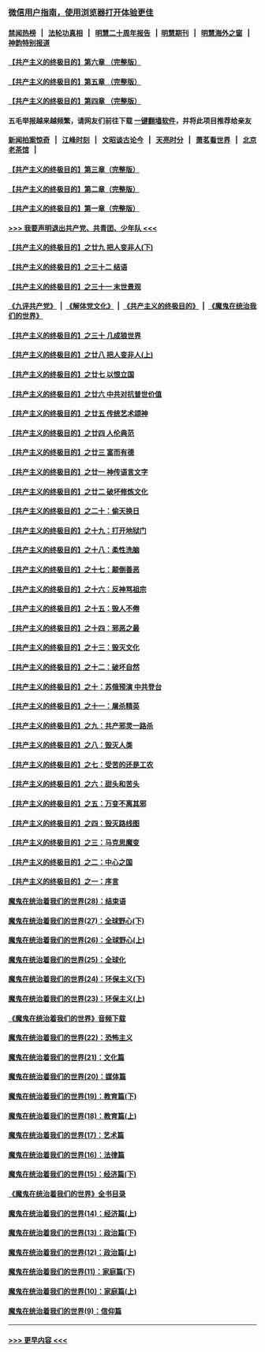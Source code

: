 ### [微信用户指南，使用浏览器打开体验更佳](https://github.com/gfw-breaker/banned-news1/blob/master/indexes/wechat-guide.md?t=0)
#### [禁闻热榜](热点新闻.md?t=0)  &nbsp;&nbsp;|&nbsp;&nbsp; [法轮功真相](https://github.com/gfw-breaker/truth/blob/master/README.md?t=0) &nbsp;&nbsp;|&nbsp;&nbsp; [明慧二十周年报告](https://github.com/gfw-breaker/mh-reports/blob/master/README.md?t=0) &nbsp;&nbsp;|&nbsp;&nbsp;[明慧期刊](https://github.com/gfw-breaker/mh-qikan) &nbsp;&nbsp;|&nbsp;&nbsp; [明慧海外之窗](https://github.com/gfw-breaker/mh-news/blob/master/README.md?t=0) &nbsp;&nbsp;|&nbsp;&nbsp; [神韵特别报道](https://github.com/gfw-breaker/mh-news/blob/master/shenyun.md?t=0)
#### [【共产主义的终极目的】第六章 （完整版）](../pages/nsc422/n11428913.md?t=02160455) 
#### [【共产主义的终极目的】第五章 （完整版）](../pages/nsc422/n11428912.md?t=02160455) 
#### [【共产主义的终极目的】第四章 （完整版）](../pages/nsc422/n11428907.md?t=02160455) 
#### 五毛举报越来越频繁，请网友们前往下载 [一键翻墙软件](https://github.com/gfw-breaker/ssr-accounts)，并将此项目推荐给亲友
#### [新闻拍案惊奇](https://github.com/gfw-breaker/banned-news1/blob/master/pages/link4.md) &nbsp;&nbsp;|&nbsp;&nbsp; [江峰时刻](https://github.com/gfw-breaker/banned-news1/blob/master/pages/link4.md) &nbsp;&nbsp;|&nbsp;&nbsp; [文昭谈古论今](https://github.com/gfw-breaker/banned-news1/blob/master/pages/link4.md) &nbsp;&nbsp;|&nbsp;&nbsp; [天亮时分](https://github.com/gfw-breaker/banned-news1/blob/master/pages/link4.md) &nbsp;&nbsp;|&nbsp;&nbsp; [萧茗看世界](https://github.com/gfw-breaker/banned-news1/blob/master/pages/link4.md) &nbsp;&nbsp;|&nbsp;&nbsp; [北京老茶馆](https://github.com/gfw-breaker/banned-news1/blob/master/pages/link4.md) &nbsp;&nbsp;|&nbsp;&nbsp; 
#### [【共产主义的终极目的】第三章（完整版）](../pages/nsc422/n11428848.md?t=02160455) 
#### [【共产主义的终极目的】第二章（完整版）](../pages/nsc422/n11428831.md?t=02160455) 
#### [【共产主义的终极目的】第一章（完整版）](../pages/nsc422/n11417651.md?t=02160455) 
#### [>>> 我要声明退出共产党、共青团、少年队 <<<](https://github.com/begood0513/goodnews/blob/master/quit/letter.md) 
#### [【共产主义的终极目的】之廿九 把人变非人(下)](../pages/nsc422/n11344140.md?t=02160455) 
#### [【共产主义的终极目的】之三十二 结语](../pages/nsc422/n11360535.md?t=02160455) 
#### [【共产主义的终极目的】之三十一 末世景观](../pages/nsc422/n11351129.md?t=02160455) 
#### [《九评共产党》](https://github.com/begood0513/9ping.md/blob/master/README.md) &nbsp;|&nbsp; [《解体党文化》](../../../../jtdwh.md/blob/master/README.md)  &nbsp;|&nbsp; [《共产主义的终极目的》](../../../../gczydzjmd.md/blob/master/README.md) &nbsp;|&nbsp; [《魔鬼在统治我们的世界》](../../../../mgztzwmdsj.md/blob/master/README.md) 
#### [【共产主义的终极目的】之三十 几成狼世界](../pages/nsc422/n11348280.md?t=02160455) 
#### [【共产主义的终极目的】之廿八 把人变非人(上)](../pages/nsc422/n11340492.md?t=02160455) 
#### [【共产主义的终极目的】之廿七 以恨立国](../pages/nsc422/n11336944.md?t=02160455) 
#### [【共产主义的终极目的】之廿六 中共对抗普世价值](../pages/nsc422/n11324785.md?t=02160455) 
#### [【共产主义的终极目的】之廿五 传统艺术颂神](../pages/nsc422/n11296396.md?t=02160455) 
#### [【共产主义的终极目的】之廿四 人伦典范](../pages/nsc422/n11296397.md?t=02160455) 
#### [【共产主义的终极目的】之廿三 富而有德](../pages/nsc422/n11283598.md?t=02160455) 
#### [【共产主义的终极目的】之廿一 神传语言文字](../pages/nsc422/n11263265.md?t=02160455) 
#### [【共产主义的终极目的】之廿二 破坏修炼文化](../pages/nsc422/n11245728.md?t=02160455) 
#### [【共产主义的终极目的】之二十：偷天换日](../pages/nsc422/n11238846.md?t=02160455) 
#### [【共产主义的终极目的】之十九：打开地狱门](../pages/nsc422/n11206376.md?t=02160455) 
#### [【共产主义的终极目的】之十八：柔性洗脑](../pages/nsc422/n11199994.md?t=02160455) 
#### [【共产主义的终极目的】之十七：颠倒善恶](../pages/nsc422/n11179782.md?t=02160455) 
#### [【共产主义的终极目的】之十六：反神骂祖宗](../pages/nsc422/n11166798.md?t=02160455) 
#### [【共产主义的终极目的】之十五：毁人不倦](../pages/nsc422/n11166792.md?t=02160455) 
#### [【共产主义的终极目的】之十四：邪恶之最](../pages/nsc422/n11150249.md?t=02160455) 
#### [【共产主义的终极目的】之十三：毁灭文化](../pages/nsc422/n11135227.md?t=02160455) 
#### [【共产主义的终极目的】之十二：破坏自然](../pages/nsc422/n11135214.md?t=02160455) 
#### [【共产主义的终极目的】之十：苏俄预演 中共登台](../pages/nsc422/n11118424.md?t=02160455) 
#### [【共产主义的终极目的】之十一：屠杀精英](../pages/nsc422/n11118442.md?t=02160455) 
#### [【共产主义的终极目的】之九：共产邪灵一路杀](../pages/nsc422/n11114139.md?t=02160455) 
#### [【共产主义的终极目的】之八：毁灭人类](../pages/nsc422/n11108503.md?t=02160455) 
#### [【共产主义的终极目的】之七：受苦的还是工农](../pages/nsc422/n11101809.md?t=02160455) 
#### [【共产主义的终极目的】之六：甜头和苦头](../pages/nsc422/n11096971.md?t=02160455) 
#### [【共产主义的终极目的】之五：万变不离其邪](../pages/nsc422/n11091285.md?t=02160455) 
#### [【共产主义的终极目的】之四：毁灭路线图](../pages/nsc422/n11086284.md?t=02160455) 
#### [【共产主义的终极目的】之三：马克思魔变](../pages/nsc422/n11061941.md?t=02160455) 
#### [【共产主义的终极目的】之二：中心之国](../pages/nsc422/n11047728.md?t=02160455) 
#### [【共产主义的终极目的】之一：序言](../pages/nsc422/n11086077.md?t=02160455) 
#### [魔鬼在统治着我们的世界(28)：结束语](../pages/nsc422/n10936246.md?t=02160455) 
#### [魔鬼在统治着我们的世界(27)：全球野心(下)](../pages/nsc422/n10928319.md?t=02160455) 
#### [魔鬼在统治着我们的世界(26)：全球野心(上)](../pages/nsc422/n10900318.md?t=02160455) 
#### [魔鬼在统治着我们的世界(25)：全球化](../pages/nsc422/n10788205.md?t=02160455) 
#### [魔鬼在统治着我们的世界(24)：环保主义(下)](../pages/nsc422/n10695307.md?t=02160455) 
#### [魔鬼在统治着我们的世界(23)：环保主义(上)](../pages/nsc422/n10688613.md?t=02160455) 
#### [《魔鬼在统治着我们的世界》音频下载](../pages/nsc422/n10635553.md?t=02160455) 
#### [魔鬼在统治着我们的世界(22)：恐怖主义](../pages/nsc422/n10614727.md?t=02160455) 
#### [魔鬼在统治着我们的世界(21)：文化篇](../pages/nsc422/n10597706.md?t=02160455) 
#### [魔鬼在统治着我们的世界(20)：媒体篇](../pages/nsc422/n10586579.md?t=02160455) 
#### [魔鬼在统治着我们的世界(19)：教育篇(下)](../pages/nsc422/n10564808.md?t=02160455) 
#### [魔鬼在统治着我们的世界(18)：教育篇(上)](../pages/nsc422/n10526970.md?t=02160455) 
#### [魔鬼在统治着我们的世界(17)：艺术篇](../pages/nsc422/n10499093.md?t=02160455) 
#### [魔鬼在统治着我们的世界(16)：法律篇](../pages/nsc422/n10485969.md?t=02160455) 
#### [魔鬼在统治着我们的世界(15)：经济篇(下)](../pages/nsc422/n10469975.md?t=02160455) 
#### [《魔鬼在统治着我们的世界》全书目录](../pages/nsc422/n10464261.md?t=02160455) 
#### [魔鬼在统治着我们的世界(14)：经济篇(上)](../pages/nsc422/n10457370.md?t=02160455) 
#### [魔鬼在统治着我们的世界(13)：政治篇(下)](../pages/nsc422/n10448270.md?t=02160455) 
#### [魔鬼在统治着我们的世界(12)：政治篇(上)](../pages/nsc422/n10444576.md?t=02160455) 
#### [魔鬼在统治着我们的世界(11)：家庭篇(下)](../pages/nsc422/n10440961.md?t=02160455) 
#### [魔鬼在统治着我们的世界(10)：家庭篇(上)](../pages/nsc422/n10435448.md?t=02160455) 
#### [魔鬼在统治着我们的世界(9)：信仰篇](../pages/nsc422/n10432159.md?t=02160455) 

----
#### [ >>> 更早内容 <<< ](../indexes/nsc422-earlier.md)
